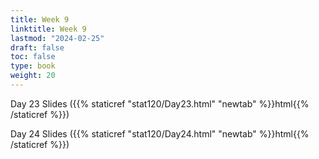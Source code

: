 ```yaml
---
title: Week 9 
linktitle: Week 9
lastmod: "2024-02-25"
draft: false  
toc: false  
type: book  
weight: 20
---
```



Day 23 Slides ({{% staticref "stat120/Day23.html" "newtab" %}}html{{% /staticref %}})

Day 24 Slides ({{% staticref "stat120/Day24.html" "newtab" %}}html{{% /staticref %}})
